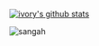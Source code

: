 [![ivory's github stats](https://github-readme-stats.vercel.app/api?username=ivory0312&count_private=true&show_icons=true&theme=vue)](https://github.com/anuraghazra/github-readme-stats)

![sangah](https://user-images.githubusercontent.com/63035523/110264003-9e0b6d80-7ffb-11eb-86f4-4adfa63dc456.png)
